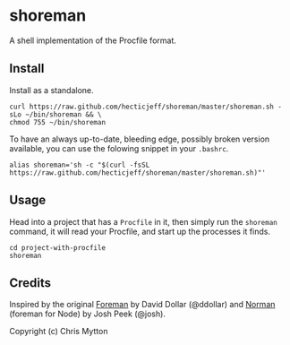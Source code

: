 shoreman
========

A shell implementation of the Procfile format.

## Install

Install as a standalone.

```
curl https://raw.github.com/hecticjeff/shoreman/master/shoreman.sh -sLo ~/bin/shoreman && \
chmod 755 ~/bin/shoreman
```

To have an always up-to-date, bleeding edge, possibly broken
version available, you can use the folowing snippet in your `.bashrc`.

```shell
alias shoreman='sh -c "$(curl -fsSL https://raw.github.com/hecticjeff/shoreman/master/shoreman.sh)"'
```

## Usage

Head into a project that has a `Procfile` in it, then simply run the
`shoreman` command, it will read your Procfile, and start up the
processes it finds.

```
cd project-with-procfile
shoreman
```

## Credits

Inspired by the original [Foreman](https://github.com/ddollar/foreman)
by David Dollar (@ddollar) and [Norman](https://github.com/josh/norman) (foreman for
Node) by Josh Peek (@josh).

Copyright (c) Chris Mytton

